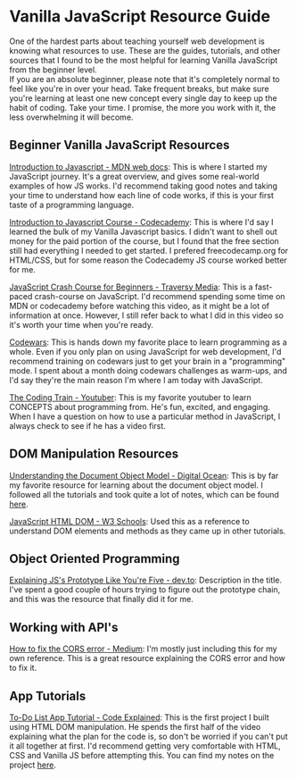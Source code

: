 # Vanilla JavaScript Resource Guide

One of the hardest parts about teaching yourself web development is knowing what resources to use. These are the guides, tutorials, and other sources that I found to be the most helpful for learning Vanilla JavaScript from the beginner level.
<br>
If you are an absolute beginner, please note that it's completely normal to feel like you're in over your head. Take frequent breaks, but make sure you're learning at least one new concept every single day to keep up the habit of coding. Take your time. I promise, the more you work with it, the less overwhelming it will become.

## Beginner Vanilla JavaScript Resources

[Introduction to Javascript - MDN web docs](https://developer.mozilla.org/en-US/docs/Web/JavaScript/Guide/Introduction): This is where I started my JavaScript journey. It's a great overview, and gives some real-world examples of how JS works. I'd recommend taking good notes and taking your time to understand how each line of code works, if this is your first taste of a programming language.
<br>

[Introduction to Javascript Course - Codecademy](https://www.codecademy.com/learn/introduction-to-javascript): This is where I'd say I learned the bulk of my Vanilla Javascript basics. I didn't want to shell out money for the paid portion of the course, but I found that the free section still had everything I needed to get started. I prefered freecodecamp.org for HTML/CSS, but for some reason the Codecademy JS course worked better for me.
<br>

[JavaScript Crash Course for Beginners - Traversy Media](https://www.youtube.com/watch?v=hdI2bqOjy3c): This is a fast-paced crash-course on JavaScript. I'd recommend spending some time on MDN or codecademy before watching this video, as it might be a lot of information at once. However, I still refer back to what I did in this video so it's worth your time when you're ready.
<br>

[Codewars](https://www.codewars.com/): This is hands down my favorite place to learn programming as a whole. Even if you only plan on using JavaScript for web development, I'd recommend training on codewars just to get your brain in a "programming" mode. I spent about a month doing codewars challenges as warm-ups, and I'd say they're the main reason I'm where I am today with JavaScript.
<br>

[The Coding Train - Youtuber](https://www.youtube.com/channel/UCvjgXvBlbQiydffZU7m1_aw): This is my favorite youtuber to learn CONCEPTS about programming from. He's fun, excited, and engaging. When I have a question on how to use a particular method in JavaScript, I always check to see if he has a video first.

## DOM Manipulation Resources

[Understanding the Document Object Model - Digital Ocean](https://www.digitalocean.com/community/tutorial_series/understanding-the-dom-document-object-model): This is by far my favorite resource for learning about the document object model. I followed all the tutorials and took quite a lot of notes, which can be found [here](./cheatsheets/dom-cheatsheet.md).
<br>

[JavaScript HTML DOM - W3 Schools](https://www.w3schools.com/js/js_htmldom.asp): Used this as a reference to understand DOM elements and methods as they came up in other tutorials.
<br>

## Object Oriented Programming

[Explaining JS's Prototype Like You're Five - dev.to](https://dev.to/codesmith_staff/explain-javascripts-prototype-chain-like-im-five-51p): Description in the title. I've spent a good couple of hours trying to figure out the prototype chain, and this was the resource that finally did it for me.



## Working with API's

[How to fix the CORS error - Medium](https://medium.com/@dtkatz/3-ways-to-fix-the-cors-error-and-how-access-control-allow-origin-works-d97d55946d9): I'm mostly just including this for my own reference. This is a great resource explaining the CORS error and how to fix it.
<br>

## App Tutorials

[To-Do List App Tutorial - Code Explained](https://www.youtube.com/watch?v=b8sUhU_eq3g): This is the first project I built using HTML DOM manipulation. He spends the first half of the video explaining what the plan for the code is, so don't be worried if you can't put it all together at first. I'd recommend getting very comfortable with HTML, CSS and Vanilla JS before attempting this. You can find my notes on the project [here](./cheatsheets/to-do-cheatsheet).